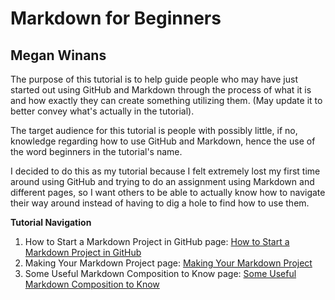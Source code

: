 # Markdown for Beginners

## Megan Winans

The purpose of this tutorial is to help guide people who may have just started out using GitHub and Markdown through the process of what it
is and how exactly they can create something utilizing them. (May update it to better convey what's actually in the tutorial).

The target audience for this tutorial is people with possibly little, if no, knowledge regarding how to use GitHub and Markdown, hence the
use of the word beginners in the tutorial's name.

I decided to do this as my tutorial because I felt extremely lost my first time around using GitHub and trying to do an assignment using
Markdown and different pages, so I want others to be able to actually know how to navigate their way around instead of having to dig a hole 
to find how to use them.

**Tutorial Navigation**

1. How to Start a Markdown Project in GitHub page: [How to Start a Markdown Project in GitHub](https://github.com/rlwx3k/Digital-Concept-Tutorial/blob/main/howtostartamarkdownproject.md)
2. Making Your Markdown Project page: [Making Your Markdown Project](https://github.com/rlwx3k/Digital-Concept-Tutorial/blob/main/makingyourmarkdownproject.md)
3. Some Useful Markdown Composition to Know page: [Some Useful Markdown Composition to Know](https://github.com/rlwx3k/Digital-Concept-Tutorial/blob/main/someusefulmarkdowncompositiontoknow.md)

